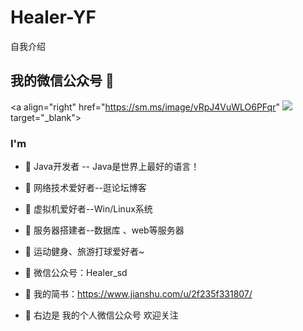 # Healer-YF
自我介绍
<!--
**lexsaints/lexsaints** is a ✨ _special_ ✨ repository because its `README.md` (this file) appears on your GitHub profile.
-->
## 我的微信公众号 👋
<!--<img align="right" alt="微信公众号" src="https://i.loli.net/2021/01/07/vRpJ4VuWLO6PFqr.jpg">-->
<a align="right" href="https://sm.ms/image/vRpJ4VuWLO6PFqr" <img src="https://i.loli.net/2021/01/07/vRpJ4VuWLO6PFqr.jpg" >target="_blank"></a>
 
### I'm 
- 🌱 Java开发者 -- Java是世界上最好的语言！
- 🌱 网络技术爱好者--逛论坛博客
- 🌱 虚拟机爱好者--Win/Linux系统 
- 🌱 服务器搭建者--数据库 、web等服务器 
- 🌱 运动健身、旅游打球爱好者~
- 🌱 微信公众号：Healer_sd
 
- 💬 我的简书：https://www.jianshu.com/u/2f235f331807/
- 💬 右边是 我的个人微信公众号 欢迎关注
